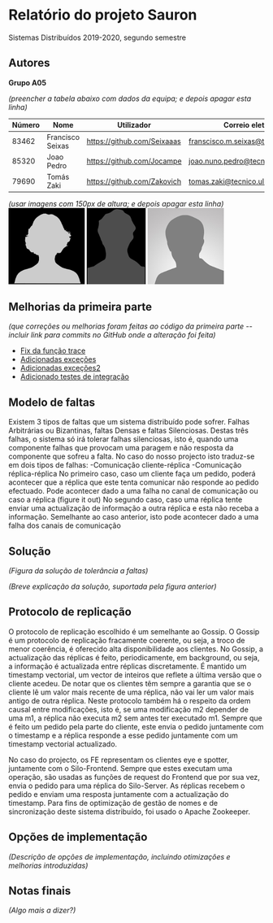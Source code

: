 # Relatório do projeto Sauron

Sistemas Distribuídos 2019-2020, segundo semestre


## Autores
 
**Grupo A05**


*(preencher a tabela abaixo com dados da equipa; e depois apagar esta linha)*  

| Número | Nome              | Utilizador                       | Correio eletrónico                  |
| -------|-------------------|----------------------------------| ------------------------------------|
| 83462  | Francisco Seixas| <https://github.com/Seixaaas>  | <franscisco.m.seixas@tecnico.ulisboa.pt>|
| 85320  | 	Joao Pedro     | <https://github.com/Jocampe>     | <joao.nuno.pedro@tecnico.ulisboa.pt>  |
| 79690  | Tomás Zaki     | <https://github.com/Zakovich> | <tomas.zaki@tecnico.ulisboa.pt>           |

*(usar imagens com 150px de altura; e depois apagar esta linha)*  
![Alice](alice.png) ![Bob](bob.png) ![Charlie](charlie.png)


## Melhorias da primeira parte

_(que correções ou melhorias foram feitas ao código da primeira parte -- incluir link para commits no GitHub onde a alteração foi feita)_

- [Fix da função trace](https://github.com/tecnico-distsys/A05-Sauron/commit/74cc2c0d91f2f4986c9b2244ae995f106d1ac5f5)
- [Adicionadas exceções](https://github.com/tecnico-distsys/A05-Sauron/commit/a68bc60ed5657eb47b741df4009044dc59a4931e)
- [Adicionadas exceções2](https://github.com/tecnico-distsys/A05-Sauron/commit/cae3cedf80e120cfd362a764e3365843121b50e1)
- [Adicionado testes de integração](https://github.com/tecnico-distsys/A05-Sauron/commit/cae3cedf80e120cfd362a764e3365843121b50e1)

## Modelo de faltas

Existem 3 tipos de faltas que um sistema distribuído pode sofrer. 
Falhas Arbitrárias ou Bizantinas, faltas Densas e faltas Silenciosas. Destas três falhas, o sistema só irá tolerar falhas silenciosas, isto é, quando uma componente falhas que provocam uma paragem e não resposta da componente que sofreu a falta.
No caso do nosso projecto isto traduz-se em dois tipos de falhas:
-Comunicação cliente-réplica
-Comunicação réplica-réplica
No primeiro caso, caso um cliente faça um pedido, poderá acontecer que a réplica que este tenta comunicar não responde ao pedido efectuado. Pode acontecer dado a uma falha no canal de comunicação ou caso a réplica (figure it out)
No segundo caso, caso uma réplica tente enviar uma actualização de informação a outra réplica e esta não receba a informação. Semelhante ao caso anterior, isto pode acontecer dado a uma falha dos canais de comunicação


## Solução

_(Figura da solução de tolerância a faltas)_

_(Breve explicação da solução, suportada pela figura anterior)_


## Protocolo de replicação

O protocolo de replicação escolhido é um semelhante ao Gossip. O Gossip é um protocolo de replicação fracamente coerente, ou seja, a troco de menor coerência, é oferecido alta disponibilidade aos clientes. 
No Gossip, a actualização das réplicas é feito, periodicamente, em background, ou seja, a informação é actualizada entre réplicas discretamente. 
É mantido um timestamp vectorial, um vector de inteiros que reflete a última versão que o cliente acedeu.
De notar que os clientes têm sempre a garantia que se o cliente lê um valor mais recente de uma réplica, não vai ler um valor mais antigo de outra réplica.
Neste protocolo também há o respeito da ordem causal entre modificações, isto é, se uma modificação m2 depender de uma m1, a réplica não executa m2 sem antes ter executado m1.
Sempre que é feito um pedido pela parte do cliente, este envia o pedido juntamente com o timestamp e a réplica responde a esse pedido juntamente com um timestamp vectorial actualizado.

No caso do projecto, os FE representam os clientes eye e spotter, juntamente com o Silo-Frontend. Sempre que estes executam uma operação, são usadas as funções de request do Frontend que por sua vez, envia o pedido para uma réplica do Silo-Server. As réplicas recebem o pedido e enviam uma resposta juntamente com a actualização do timestamp.
Para fins de optimização de gestão de nomes e de sincronização deste sistema distribuído, foi usado o Apache Zookeeper.


## Opções de implementação

_(Descrição de opções de implementação, incluindo otimizações e melhorias introduzidas)_



## Notas finais

_(Algo mais a dizer?)_
